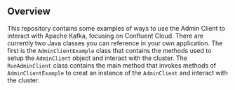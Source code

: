 ## Overview
This repository contains some examples of ways to use the Admin Client to interact with Apache Kafka, focusing on Confluent Cloud. There are currently two Java classes you can reference in your own application. The first is the `AdminClientExample` class that contains the methods used to setup the `AdminClient` object and interact with the cluster. The `RunAdminClient` class contains the main method that invokes methods of `AdminClientExample` to creat an instance of the `AdminClient` and interact with the cluster.
